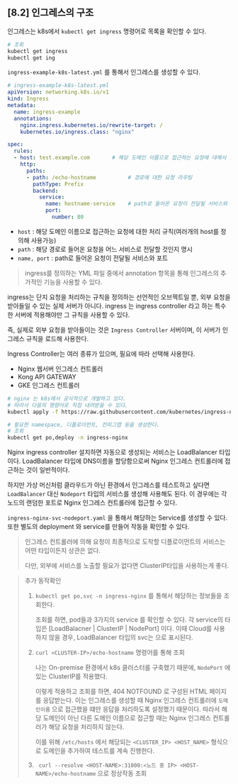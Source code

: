 ## [8.2] 인그레스의 구조
인그레스는 k8s에서 `kubectl get ingress` 명령어로 목록을 확인할 수 있다.

``` bash
# 조회
kubectl get ingress
kubectl get ing
```

`ingress-example-k8s-latest.yml` 를 통해서 인그레스를 생성할 수 있다.
``` yml
# ingress-example-k8s-latest.yml
apiVersion: networking.k8s.io/v1
kind: Ingress
metadata:
  name: ingress-example
  annotations:
    nginx.ingress.kubernetes.io/rewrite-target: /
    kubernetes.io/ingress.class: "nginx"

spec:
  rules:
  - host: test.example.com       # 해당 도메인 이름으로 접근하는 요청에 대해서 처리 규칙을 적용
    http:
      paths:
      - path: /echo-hostname          # 경로에 대한 요청 라우팅 
        pathType: Prefix
        backend:
          service:
            name: hostname-service    # path로 들어온 요청이 전달될 서비스와 포트이다.
            port:
              number: 80

```
- `host` : 해당 도메인 이름으로 접근하는 요청에 대한 처리 규칙(여러개의 host를 정의해 사용가능)
- `path` : 해당 경로로 들어온 요청을 어느 서비스로 전달할 것인지 명시
- `name, port` : path로 들어온 요청이 전달될 서비스와 포트
> ingress를 정의하는 YML 파일 중에서 annotation 항목을 통해 인그레스의 추가적인 기능을 사용할 수 있다.

ingress는 단지 요청을 처리하는 규칙을 정의하는 선언적인 오브젝트일 뿐, 외부 요청을 받아들일 수 있는 실제 서버가 아니다. ingress 는 ingress controller 라고 하는 특수한 서버에 적용해야만 그 규칙을 사용할 수 있다. 

즉, 실제로 외부 요청을 받아들이는 것은 `Ingress Controller` 서버이며, 이 서버가 인그레스 규칙을 로드해 사용한다.

Ingress Controller는 여러 종류가 있으며, 필요에 따라 선택해 사용한다.
- Nginx 웹서버 인그레스 컨트롤러
- Kong API GATEWAY
- GKE 인그레스 컨트롤러

``` bash
# nginx 는 k8s에서 공식적으로 개발하고 있다.
# 따라서 다음의 명령어로 직접 내려받을 수 있다.
kubectl apply -f https://raw.githubusercontent.com/kubernetes/ingress-nginx/controller-v1.2.0/deploy/static/provider/aws/deploy.yaml

# 필요한 namespace, 디플로이먼트, 컨피그맵 등을 생성한다.
# 조회
kubectl get po,deploy -n ingress-nginx
```
Nginx ingress controller 설치하면 자동으로 생성되는 서비스는 LoadBalancer 타입이다.
LoadBalancer 타입에 DNS이름을 할당함으로써 Nginx 인그레스 컨트롤러에 접근하는 것이 일반적이다.

하지만 가상 머신처럼 클라우드가 아닌 환경에서 인그레스를 테스트하고 싶다면 `LoadBalancer` 대신 `Nodeport` 타입의 서비스를 생성해 사용해도 된다. 이 경우에는 각 노드의 랜덤한 포트로 Nginx 인그레스 컨트롤러에 접근할 수 있다. 

`ingress-nginx-svc-nodeport.yaml` 을 통해서 해당하는 Service를 생성할 수 있다. 또한 별도의 deployment 와 service를 만들어 작동을 확인할 수 있다.

> 인그레스 컨트롤러에 의해 요청이 최종적으로 도착할 디플로이먼트의 서비스는 어떤 타입이든지 상관은 없다.
>
> 다만, 외부에 서비스를 노출할 필요가 없다면 ClusterIP타입을 사용하는게 좋다. 

> 추가 동작확인
> 
> 1. `kubectl get po,svc -n ingress-nginx` 를 통해서 해당하는 정보들을 조회한다.
> 
>     조회를 하면, pod들과 3가지의 service 를 확인할 수 있다. 각 service의 타입은 [LoadBalacner | ClusterIP | NodePort] 이다. 이때 Cloud를 사용하지 않을 경우, LoadBalancer 타입의 svc는 <pending> 으로 표시된다.
>
> 2. `curl <CLUSTER-IP>/echo-hostname` 명령어를 통해 조회
>
>     나는 On-premise 환경에서 k8s 클러스터를 구축했기 때문에, `NodePort` 에 있는 ClusterIP를 적용했다. 
>
>     이렇게 적용하고 조회를 하면, 404 NOTFOUND 로 구성된 HTML 페이지를 응답받는다. 이는 인그레스를 생성할 때 Nginx 인그레스 컨트롤러에 `도메인이름` 으로 접근했을 떄만 응답을 처리하도록 설정했기 때문이다. 따라서 해당 도메인이 아닌 다른 도메인 이름으로 접근할 때는 Nginx 인그레스 컨트롤러가 해당 요청을 처리하지 않는다.
>
>     이를 위해 `/etc/hosts` 에서 해당되는 `<CLUSTER_IP> <HOST_NAME>` 형식으로 도메인을 추가하여 테스트를 계속 진행한다.
>
> 3. ` curl --resolve <HOST-NAME>:31000:<노드 중 IP> <HOST-NAME>/echo-hostname` 으로 정상작동 조회

